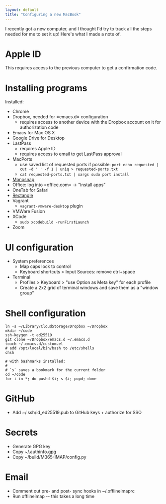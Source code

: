 ```yaml
---
layout: default
title: "Configuring a new MacBook"
---
```

I recently got a new computer, and I thought I'd try to track all the steps needed for me to set it up! Here's what I made a note of.

# Apple ID #

This requires access to the previous computer to get a confirmation code.

# Installing programs #

Installed:

  - Chrome
  - Dropbox, needed for =emacs.d= configuration
    - requires access to another device with the Dropbox account on it for authorization code
  - Emacs for Mac OS X
  - Google Drive for Desktop
  - LastPass
    - requires Apple ID
    - requires access to email to get LastPass approval
  - MacPorts
    - use saved list of requested ports if possible: `port echo requested | cut -d ' ' -f 1 | uniq > requested-ports.txt`
    - `cat requested-ports.txt | xargs sudo port install`
  - [Monosnap](https://monosnap.com)
  - Office: log into =office.com= &rarr; "Install apps"
  - OneTab for Safari
  - [Rectangle](https://rectangleapp.com/)
  - Vagrant
    - `vagrant-vmware-desktop` plugin
  - VMWare Fusion
  - XCode
    - `sudo xcodebuild -runFirstLaunch`
  - Zoom

# UI configuration #

  - System preferences
    - Map caps lock to control
    - Keyboard shortcuts > Input Sources: remove ctrl+space
  - Terminal
    - Profiles > Keyboard > "use Option as Meta key" for each profile
    - Create a 2x2 grid of terminal windows and save them as a "window group"

# Shell configuration #

    ln -s ~/Library/CloudStorage/Dropbox ~/Dropbox
	mkdir ~/code
	ssh-keygen -t ed25519
	git clone ~/Dropbox/emacs.d ~/.emacs.d
    touch ~/.emacs.d/custom.el
	# add /opt/local/bin/bash to /etc/shells
	chsh

	# with bashmarks installed:
	#
	# `s` saves a bookmark for the current folder
	cd ~/code
	for i in *; do pushd $i; s $i; popd; done
	
# GitHub #

  - Add ~/.ssh/id_ed25519.pub to GitHub keys + authorize for SSO

# Secrets #

  - Generate GPG key
  - Copy ~/.authinfo.gpg
  - Copy ~/build/M365-IMAP/config.py

# Email #

  - Comment out pre- and post- sync hooks in ~/.offlineimaprc
  - Run offlineimap -- this takes a long time

